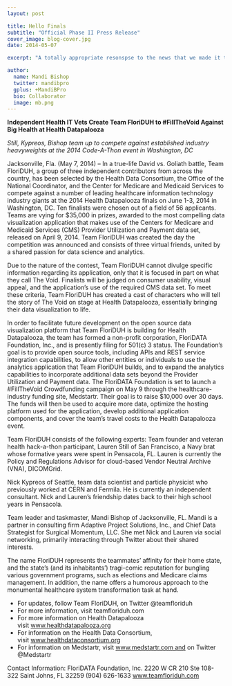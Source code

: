 ```yaml
---
layout: post

title: Hello Finals
subtitle: "Official Phase II Press Release"
cover_image: blog-cover.jpg
date: 2014-05-07

excerpt: "A totally appropriate resonspse to the news that we made it to the finals, and a progress update. More to come! TL;DR Naa-Naa-Boo-Boo!"

author:
  name: Mandi Bishop
  twitter: mandibpro
  gplus: +MandiBPro
  bio: Collaborator
  image: mb.png
---
```


**Independent Health IT Vets Create Team FloriDUH to #FillTheVoid Against Big Health at Health Datapalooza**

*Still, Kypreos, Bishop team up to compete against established industry heavyweights at the 2014 Code-A-Thon event in Washington, DC*

Jacksonville, Fla. (May 7, 2014) – In a true-life David vs. Goliath battle, Team FloriDUH, a group of three independent contributors from across the country, has been selected by the Health Data Consortium, the Office of the National Coordinator, and the Center for Medicare and Medicaid Services to compete against a number of leading healthcare information technology industry giants at the 2014 Health Datapalooza finals on June 1-3, 2014 in Washington, DC. Ten finalists were chosen out of a field of 56 applicants. Teams are vying for $35,000 in prizes, awarded to the most compelling data visualization application that makes use of the Centers for Medicare and Medicaid Services (CMS) Provider Utilization and Payment data set, released on April 9, 2014. Team FloriDUH was created the day the competition was announced and consists of three virtual friends, united by a shared passion for data science and analytics.

Due to the nature of the contest, Team FloriDUH cannot divulge specific information regarding its application, only that it is focused in part on what they call The Void. Finalists will be judged on consumer usability, visual appeal, and the application’s use of the required CMS data set. To meet these criteria, Team FloriDUH has created a cast of characters who will tell the story of The Void on stage at Health Datapalooza, essentially bringing their data visualization to life.

In order to facilitate future development on the open source data visualization platform that Team FloriDUH is building for Health Datapalooza, the team has formed a non-profit corporation, FloriDATA Foundation, Inc., and is presently filing for 501(c) 3 status. The Foundation’s goal is to provide open source tools, including APIs and REST service integration capabilities, to allow other entities or individuals to use the analytics application that Team FloriDUH builds, and to expand the analytics capabilities to incorporate additional data sets beyond the Provider Utilization and Payment data.
The FloriDATA Foundation is set to launch a #FillTheVoid Crowdfunding campaign on May 9 through the healthcare-industry funding site, Medstartr. Their goal is to raise $10,000 over 30 days. The funds will then be used to acquire more data, optimize the hosting platform used for the application, develop additional application components, and cover the team’s travel costs to the Health Datapalooza event.

Team FloriDUH consists of the following experts:
Team founder and veteran health hack-a-thon participant, Lauren Still of San Francisco, a Navy brat whose formative years were spent in Pensacola, FL. Lauren is currently the Policy and Regulations Advisor for cloud-based Vendor Neutral Archive (VNA), DICOMGrid.

Nick Kypreos of Seattle, team data scientist and particle physicist who previously worked at CERN and Fermila. He is currently an independent consultant. Nick and Lauren’s friendship dates back to their high school years in Pensacola. 

Team leader and taskmaster, Mandi Bishop of Jacksonville, FL. Mandi is a partner in consulting firm Adaptive Project Solutions, Inc., and Chief Data Strategist for Surgical Momentum, LLC. She met Nick and Lauren via social networking, primarily interacting through Twitter about their shared interests.

The name FloriDUH represents the teammates’ affinity for their home state, and the state’s (and its inhabitants’) tragi-comic reputation for bungling various government programs, such as elections and Medicare claims management. In addition, the name offers a humorous approach to the monumental healthcare system transformation task at hand.


* For updates, follow Team FloriDUH, on Twitter @teamfloriduh
* For more information, visit teamfloriduh.com
* For more information on Health Datapalooza visit www.healthdatapalooza.org
* For information on the Health Data Consortium, visit www.healthdataconsortium.org
* For information on Medstartr, visit www.medstartr.com and on Twitter @Medstartr



Contact Information: 
FloriDATA Foundation, Inc.
2220 W CR 210 Ste 108-322
Saint Johns, FL 32259
(904) 626-1633
www.teamfloriduh.com